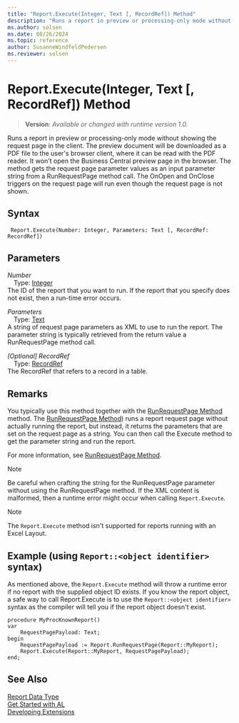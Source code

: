 ```yaml
---
title: "Report.Execute(Integer, Text [, RecordRef]) Method"
description: "Runs a report in preview or processing-only mode without showing the request page in the client."
ms.author: solsen
ms.date: 08/26/2024
ms.topic: reference
author: SusanneWindfeldPedersen
ms.reviewer: solsen
---
```

[//]: # (START>DO_NOT_EDIT)
[//]: # (IMPORTANT:Do not edit any of the content between here and the END>DO_NOT_EDIT.)
[//]: # (Any modifications should be made in the .xml files in the ModernDev repo.)
# Report.Execute(Integer, Text [, RecordRef]) Method
> **Version**: _Available or changed with runtime version 1.0._

Runs a report in preview or processing-only mode without showing the request page in the client. The preview document will be downloaded as a PDF file to the user's browser client, where it can be read with the PDF reader. It won't open the Business Central preview page in the browser. The method gets the request page parameter values as an input parameter string from a RunRequestPage method call. The OnOpen and OnClose triggers on the request page will run even though the request page is not shown.


## Syntax
```AL
 Report.Execute(Number: Integer, Parameters: Text [, RecordRef: RecordRef])
```
## Parameters
*Number*  
&emsp;Type: [Integer](../integer/integer-data-type.md)  
The ID of the report that you want to run. If the report that you specify does not exist, then a run-time error occurs.  

*Parameters*  
&emsp;Type: [Text](../text/text-data-type.md)  
A string of request page parameters as XML to use to run the report. The parameter string is typically retrieved from the return value a RunRequestPage method call.  

*[Optional] RecordRef*  
&emsp;Type: [RecordRef](../recordref/recordref-data-type.md)  
The RecordRef that refers to a record in a table.  



[//]: # (IMPORTANT: END>DO_NOT_EDIT)

## Remarks  
You typically use this method together with the [RunRequestPage Method](../../methods-auto/report/report-runrequestpage-method.md) method. The [RunRequestPage Method](../../methods-auto/report/report-runrequestpage-method.md)) runs a report request page without actually running the report, but instead, it returns the parameters that are set on the request page as a string. You can then call the Execute method to get the parameter string and run the report.  

For more information, see [RunRequestPage Method](../../methods-auto/report/report-runrequestpage-method.md).  

> [!NOTE]  
> Be careful when crafting the string for the RunRequestPage parameter without using the RunRequestPage method. If the XML content is malformed, then a runtime error might occur when calling `Report.Execute`. 

> [!NOTE]  
> The `Report.Execute` method isn't supported for reports running with an Excel Layout.


## Example (using `Report::<object identifier>` syntax)

As mentioned above, the `Report.Execute` method will throw a runtime error if no report with the supplied object ID exists. If you know the report object, a safe way to call Report.Execute is to use the `Report::<object identifier>` syntax as the compiler will tell you if the report object doesn't exist.  

```AL
procedure MyProcKnownReport()
var
    RequestPagePayload: Text;
begin
    RequestPagePayload := Report.RunRequestPage(Report::MyReport);
    Report.Execute(Report::MyReport, RequestPagePayload);
end;
```



## See Also
[Report Data Type](report-data-type.md)  
[Get Started with AL](../../devenv-get-started.md)  
[Developing Extensions](../../devenv-dev-overview.md)

